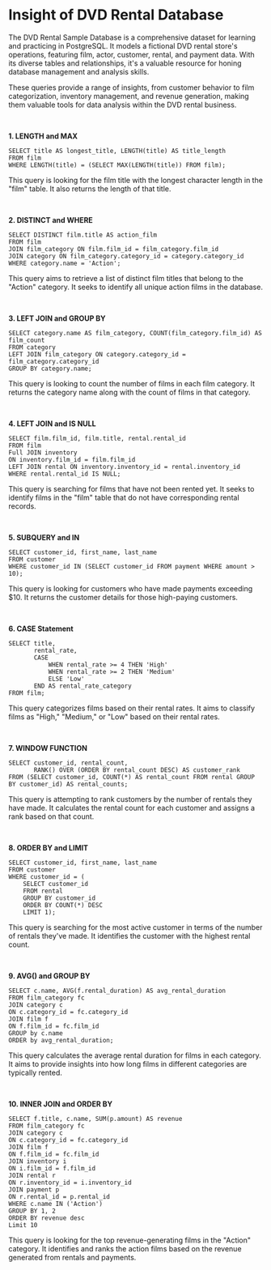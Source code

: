 # Insight of DVD Rental Database

The DVD Rental Sample Database is a comprehensive dataset for learning and practicing in PostgreSQL. It models a fictional DVD rental store's operations, featuring film, actor, customer, rental, and payment data. With its diverse tables and relationships, it's a valuable resource for honing database management and analysis skills.

These queries provide a range of insights, from customer behavior to film categorization, inventory management, and revenue generation, making them valuable tools for data analysis within the DVD rental business.

<br>

**1. LENGTH and MAX**

```
SELECT title AS longest_title, LENGTH(title) AS title_length
FROM film
WHERE LENGTH(title) = (SELECT MAX(LENGTH(title)) FROM film);
```

This query is looking for the film title with the longest character length in the "film" table. It also returns the length of that title.

<br>

**2. DISTINCT and WHERE**

```
SELECT DISTINCT film.title AS action_film
FROM film
JOIN film_category ON film.film_id = film_category.film_id
JOIN category ON film_category.category_id = category.category_id
WHERE category.name = 'Action';
```

This query aims to retrieve a list of distinct film titles that belong to the "Action" category. It seeks to identify all unique action films in the database.

<br>

**3. LEFT JOIN and GROUP BY**

```
SELECT category.name AS film_category, COUNT(film_category.film_id) AS film_count
FROM category
LEFT JOIN film_category ON category.category_id = film_category.category_id
GROUP BY category.name;
```

This query is looking to count the number of films in each film category. It returns the category name along with the count of films in that category.

<br>

**4. LEFT JOIN and IS NULL**

```
SELECT film.film_id, film.title, rental.rental_id
FROM film
Full JOIN inventory
ON inventory.film_id = film.film_id
LEFT JOIN rental ON inventory.inventory_id = rental.inventory_id
WHERE rental.rental_id IS NULL;
```

This query is searching for films that have not been rented yet. It seeks to identify films in the "film" table that do not have corresponding rental records.

<br>

**5. SUBQUERY and IN**

```
SELECT customer_id, first_name, last_name
FROM customer
WHERE customer_id IN (SELECT customer_id FROM payment WHERE amount > 10);
```

This query is looking for customers who have made payments exceeding $10. It returns the customer details for those high-paying customers.

<br>

**6. CASE Statement**

```
SELECT title, 
       rental_rate,
       CASE
           WHEN rental_rate >= 4 THEN 'High'
           WHEN rental_rate >= 2 THEN 'Medium'
           ELSE 'Low'
       END AS rental_rate_category
FROM film;
```

This query categorizes films based on their rental rates. It aims to classify films as "High," "Medium," or "Low" based on their rental rates.

<br>

**7. WINDOW FUNCTION**

```
SELECT customer_id, rental_count,
       RANK() OVER (ORDER BY rental_count DESC) AS customer_rank
FROM (SELECT customer_id, COUNT(*) AS rental_count FROM rental GROUP BY customer_id) AS rental_counts;
```

This query is attempting to rank customers by the number of rentals they have made. It calculates the rental count for each customer and assigns a rank based on that count.

<br>

**8. ORDER BY and LIMIT**

```
SELECT customer_id, first_name, last_name
FROM customer
WHERE customer_id = (
    SELECT customer_id
    FROM rental
    GROUP BY customer_id
    ORDER BY COUNT(*) DESC
    LIMIT 1);
```

This query is searching for the most active customer in terms of the number of rentals they've made. It identifies the customer with the highest rental count.

<br>

**9. AVG() and GROUP BY**

```
SELECT c.name, AVG(f.rental_duration) AS avg_rental_duration
FROM film_category fc
JOIN category c
ON c.category_id = fc.category_id
JOIN film f
ON f.film_id = fc.film_id
GROUP by c.name
ORDER by avg_rental_duration;
```

This query calculates the average rental duration for films in each category. It aims to provide insights into how long films in different categories are typically rented.

<br>

**10. INNER JOIN and ORDER BY**

```
SELECT f.title, c.name, SUM(p.amount) AS revenue
FROM film_category fc
JOIN category c
ON c.category_id = fc.category_id
JOIN film f
ON f.film_id = fc.film_id
JOIN inventory i
ON i.film_id = f.film_id
JOIN rental r 
ON r.inventory_id = i.inventory_id
JOIN payment p 
ON r.rental_id = p.rental_id
WHERE c.name IN ('Action')
GROUP BY 1, 2
ORDER BY revenue desc
Limit 10
```

This query is looking for the top revenue-generating films in the "Action" category. It identifies and ranks the action films based on the revenue generated from rentals and payments.
